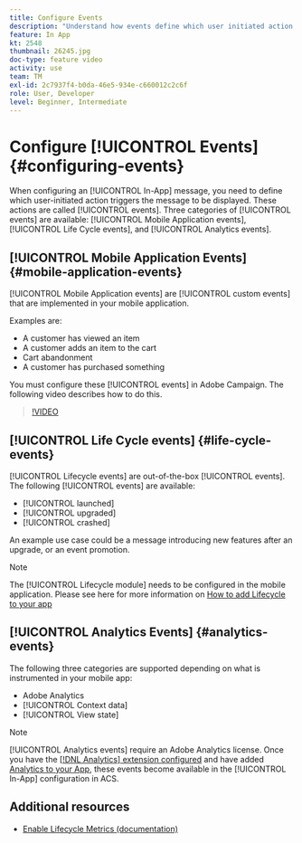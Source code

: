 ```yaml
---
title: Configure Events
description: "Understand how events define which user initiated action will trigger an in-app message to be displayed. "
feature: In App
kt: 2548
thumbnail: 26245.jpg
doc-type: feature video
activity: use
team: TM
exl-id: 2c7937f4-b0da-46e5-934e-c660012c2c6f
role: User, Developer
level: Beginner, Intermediate
---
```

# Configure [!UICONTROL Events] {#configuring-events}

When configuring an [!UICONTROL In-App] message, you need to define which user-initiated action triggers the message to be displayed. These actions are called [!UICONTROL events]. Three categories of [!UICONTROL events] are available: [!UICONTROL Mobile Application events], [!UICONTROL Life Cycle events], and [!UICONTROL Analytics events].

## [!UICONTROL Mobile Application Events] {#mobile-application-events}

[!UICONTROL Mobile Application events] are [!UICONTROL custom events] that are implemented in your mobile application.

Examples are:

* A customer has viewed an item
* A customer adds an item to the cart
* Cart abandonment
* A customer has purchased something

You must configure these [!UICONTROL events] in Adobe Campaign. The following video describes how to do this.

>[!VIDEO](https://video.tv.adobe.com/v/26245?quality=12)

## [!UICONTROL Life Cycle events]  {#life-cycle-events}

[!UICONTROL Lifecycle events] are out-of-the-box [!UICONTROL events]. The following [!UICONTROL events] are available:

* [!UICONTROL launched]
* [!UICONTROL upgraded]
* [!UICONTROL crashed]

An example use case could be a message introducing new features after an upgrade, or an event promotion.

>[!NOTE]
>
>The [!UICONTROL Lifecycle module] needs to be configured in the mobile application. Please see here for more information on [How to add Lifecycle to your app](https://aep-sdks.gitbook.io/docs/using-mobile-extensions/mobile-core/lifecycle)

## [!UICONTROL Analytics Events] {#analytics-events}

The following three categories are supported depending on what is instrumented in your mobile app:

* Adobe Analytics
* [!UICONTROL Context data]
* [!UICONTROL View state]

>[!NOTE]
>
>[!UICONTROL Analytics events] require an Adobe Analytics license. Once you have the [[!DNL Analytics] extension configured](https://aep-sdks.gitbook.io/docs/using-mobile-extensions/adobe-analytics#configure-analytics-extension-in-launch) and have added [Analytics to your App](https://aep-sdks.gitbook.io/docs/using-mobile-extensions/adobe-analytics#add-analytics-to-your-app), these events become available in the [!UICONTROL In-App] configuration in ACS.

## Additional resources

* [Enable Lifecycle Metrics (documentation)](https://aep-sdks.gitbook.io/docs/getting-started/initialize-the-sdk#enable-lifecycle-metrics)
